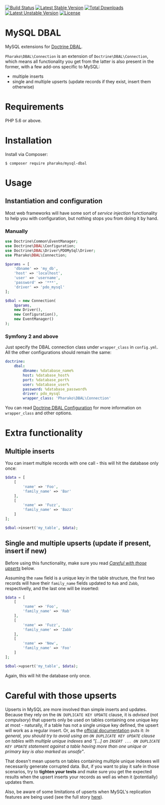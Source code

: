 [![Build Status](https://travis-ci.org/pharako/mysql-dbal.svg?branch=master)](https://travis-ci.org/pharako/mysql-dbal) [![Latest Stable Version](https://poser.pugx.org/pharako/mysql-dbal/v/stable)](https://packagist.org/packages/pharako/mysql-dbal) [![Total Downloads](https://poser.pugx.org/pharako/mysql-dbal/downloads)](https://packagist.org/packages/pharako/mysql-dbal) [![Latest Unstable Version](https://poser.pugx.org/pharako/mysql-dbal/v/unstable)](https://packagist.org/packages/pharako/mysql-dbal) [![License](https://poser.pugx.org/pharako/mysql-dbal/license)](https://packagist.org/packages/pharako/mysql-dbal)

MySQL DBAL
==========

MySQL extensions for [Doctrine DBAL](https://github.com/doctrine/dbal).

`Pharako\DBAL\Connection` is an extension of `Doctrine\DBAL\Connection`, which means all functionality you get from the latter is also present in the former, with a few add-ons specific to MySQL:

* multiple inserts
* single and multiple upserts (update records if they exist, insert them otherwise)

# Requirements

PHP 5.6 or above.

# Installation

Install via Composer:

```SHELL
$ composer require pharako/mysql-dbal
```

# Usage

## Instantiation and configuration

Most web frameworks will have some sort of *service injection* functionality to help you with configuration, but nothing stops you from doing it by hand.

### Manually

```PHP
use Doctrine\Common\EventManager;
use Doctrine\DBAL\Configuration;
use Doctrine\DBAL\Driver\PDOMySql\Driver;
use Pharako\DBAL\Connection;

$params = [
    'dbname' => 'my_db',
    'host' => 'localhost',
    'user' => 'username',
    'password' => '***',
    'driver' => 'pdo_mysql'
];

$dbal = new Connection(
    $params,
    new Driver(),
    new Configuration(),
    new EventManager()
);
```

### Symfony 2 and above

Just specify the DBAL connection class under `wrapper_class` in `config.yml`. All the other configurations should remain the same:

```YAML
doctrine:
    dbal:
        dbname: %database_name%
        host: %database_host%
        port: %database_port%
        user: %database_user%
        password: %database_password%
        driver: pdo_mysql
        wrapper_class: 'Pharako\DBAL\Connection'
```

You can read [Doctrine DBAL Configuration](http://symfony.com/doc/current/reference/configuration/doctrine.html#doctrine-dbal-configuration) for more information on `wrapper_class` and other options.

# Extra functionality

## Multiple inserts

You can insert multiple records with one call - this will hit the database only once:

```PHP
$data = [
    [
        'name' => 'Foo',
        'family_name' => 'Bar'
    ],
    [
        'name' => 'Fuzz',
        'family_name' => 'Bazz'
    ]
];

$dbal->insert('my_table', $data);
```

## Single and multiple upserts (update if present, insert if new)

Before using this functionality, make sure you read [*Careful with those upserts*](#careful-with-those-upserts) below.

Assuming the `name` field is a unique key in the table structure, the first two records will have their `family_name` fields updated to `Rab` and `Zabb`, respectivelly, and the last one will be inserted:

```PHP
$data = [
    [
        'name' => 'Foo',
        'family_name' => 'Rab'
    ],
    [
        'name' => 'Fuzz',
        'family_name' => 'Zabb'
    ],
    [
        'name' => 'New',
        'family_name' => 'Foo'
    ]
];

$dbal->upsert('my_table', $data);
```

Again, this will hit the database only once.

# Careful with those upserts

Upserts in MySQL are more involved than simple inserts and updates. Because they rely on the `ON DUPLICATE KEY UPDATE` clause, it is *advised* (not *compulsory*) that upserts only be used on tables containing one unique key at most - naturally, if a table has not a single unique key defined, the upsert will work as a regular insert. Or, as the [official documentation](https://dev.mysql.com/doc/refman/5.7/en/insert-on-duplicate.html) puts it: *In general, you should try to avoid using an `ON DUPLICATE KEY UPDATE` clause on tables with multiple unique indexes* and *"[...] an `INSERT ... ON DUPLICATE KEY UPDATE` statement against a table having more than one unique or primary key is also marked as unsafe"*.

That doesn't mean upserts on tables containing multiple unique indexes will necessarily generate corrupted data. But, if you want to play it safe in those scenarios, try to **tighten your tests** and make sure you get the expected results when the upsert inserts your records as well as when it (potentially) updates them.

Also, be aware of some limitations of upserts when MySQL's replication features are being used (see the full story [here](http://bugs.mysql.com/bug.php?id=58637)).

